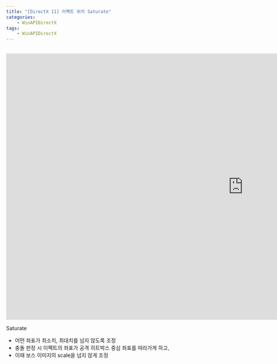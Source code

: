 ```yaml
---
title: "[DirectX 11] 이펙트 위치 Saturate"
categories:
    - WinAPIDirectX
tags:
    - WinAPIDirectX
---
```


<br>

<iframe width="1280" height="720" src="https://www.youtube.com/embed/K-FS7bRhoKo" title="YouTube video player" frameborder="0" allow="accelerometer; autoplay; clipboard-write; encrypted-media; gyroscope; picture-in-picture" allowfullscreen></iframe>


<br>

Saturate
- 어떤 좌표가 최소치, 최대치를 넘지 않도록 조정
- 충돌 판정 시 이펙트의 좌표가 공격 히트박스 중심 좌표를 따라가게 하고,
- 이때 보스 이미지의 scale을 넘지 않게 조정